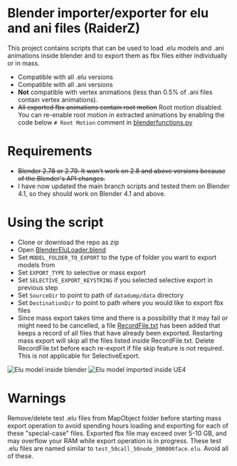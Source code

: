 # Blender importer/exporter for elu and ani files (RaiderZ)

This project contains scripts that can be used to load .elu models and .ani animations inside blender and to export them as fbx files either individually or in mass.

* Compatible with all .elu versions
* Compatible with all .ani versions
* **Not** compatible with vertex animations (less than 0.5% of .ani files contain vertex animations).
* ~~All exported fbx animations contain root motion~~ Root motion disabled. You can re-enable root motion in
extracted animations by enabling the code below `# Root Motion` comment in [blenderfunctions.py](/elu-ani-importer/EluLibrary/blenderfunctions.py) 

# Requirements

* ~~Blender 2.78 or 2.79. It won't work on 2.8 and above versions because of the Blender's API changes.~~
* I have now updated the main branch scripts and tested them on Blender 4.1, so they should work on Blender 4.1 and above. 

# Using the script

* Clone or download the repo as zip
* Open [BlenderEluLoader.blend](/elu-ani-importer/Blender)
* Set `MODEL_FOLDER_TO_EXPORT` to the type of folder you want to export models from
* Set `EXPORT_TYPE` to selective or mass export
* Set `SELECTIVE_EXPORT_KEYSTRING` if you selected selective export in previous step
* Set `SourceDir` to point to path of `datadump/data` directory
* Set `DestinationDir` to point to path where you would like to export fbx files
* Since mass export takes time and there is a possibility that it may fail or might need to be cancelled, a file [RecordFile.txt](/elu-ani-importer/Blender/Logs/RecordFile.txt) has been added that keeps a record of all files that have already been exported. Restarting mass export will skip all the files listed inside RecordFile.txt. Delete RecordFile.txt before each re-export if file skip feature is not required. This is not applicable for SelectiveExport.

![Elu model inside blender](https://i.imgur.com/bvzEMzi.png)
![Elu model imported inside UE4](https://i.imgur.com/9WEnR90.png)

# Warnings

Remove/delete test .elu files from MapObject folder before starting mass export operation to avoid spending hours loading and exporting for each of these "special-case" files. Exported fbx file may exceed over 5-10 GB, and may overflow your RAM while export operation is in progress.
These test .elu files are named similar to `test_50call_50node_300000face.elu`. Avoid all of these.
